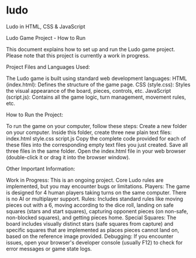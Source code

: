 # ludo
Ludo in HTML, CSS &amp; JavaScript

Ludo Game Project - How to Run

This document explains how to set up and run the Ludo game project. Please note that this project is currently a work in progress.

Project Files and Languages Used:

The Ludo game is built using standard web development languages:
HTML (index.html): Defines the structure of the game page.
CSS (style.css): Styles the visual appearance of the board, pieces, controls, etc.
JavaScript (script.js): Contains all the game logic, turn management, movement rules, etc.

How to Run the Project:

To run the game on your computer, follow these steps:
Create a new folder on your computer.
Inside this folder, create three new plain text files:
index.html
style.css
script.js
Copy the complete code provided for each of these files into the corresponding empty text files you just created.
Save all three files in the same folder.
Open the index.html file in your web browser (double-click it or drag it into the browser window).

Other Important Information:

Work in Progress: This is an ongoing project. Core Ludo rules are implemented, but you may encounter bugs or limitations.
Players: The game is designed for 4 human players taking turns on the same computer. There is no AI or multiplayer support.
Rules: Includes standard rules like moving pieces out with a 6, moving according to the dice roll, landing on safe squares (stars and start squares), capturing opponent pieces (on non-safe, non-blocked squares), and getting pieces home.
Special Squares: The board includes visually distinct stars (safe squares from capture) and specific squares that are implemented as places pieces cannot land on, based on the reference image provided.
Debugging: If you encounter issues, open your browser's developer console (usually F12) to check for error messages or game state logs.
